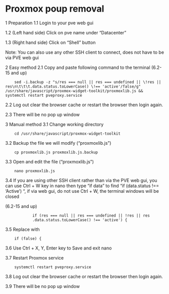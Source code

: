 # Proxmox poup removal 

1 Preparation
1.1 Login to your pve web gui

1.2 (Left hand side) Click on pve name under “Datacenter”

1.3 (Right hand side) Click on “Shell” button

Note: You can also use any other SSH client to connect, does not have to be via PVE web gui

2 Easy method
2.1 Copy and paste following command to the terminal
(6.2-15 and up)

```
    sed -i.backup -z "s/res === null || res === undefined || \!res || res\n\t\t\t.data.status.toLowerCase() \!== 'active'/false/g" /usr/share/javascript/proxmox-widget-toolkit/proxmoxlib.js && systemctl restart pveproxy.service
```

2.2 Log out clear the browser cache or restart the browser then login again.

2.3 There will be no pop up window

3 Manual method
3.1 Change working directory

```
    cd /usr/share/javascript/proxmox-widget-toolkit
```
3.2 Backup the file we will modify (“proxmoxlib.js”)

```
    cp proxmoxlib.js proxmoxlib.js.backup
```
3.3 Open and edit the file (“proxmoxlib.js”)

```
    nano proxmoxlib.js
```
3.4 If you are using other SSH client rather than via the PVE web gui, you can use Ctrl + W key in nano then type “if data” to find “if (data.status !== ‘Active’) “, if via web gui, do not use Ctrl + W, the terminal windows will be closed

(6.2-15 and up)
```
		    if (res === null || res === undefined || !res || res
			.data.status.toLowerCase() !== 'active') {
```
3.5 Replace with

```
    if (false) {
```
3.6 Use Ctrl + X, Y, Enter key to Save and exit nano

3.7 Restart Proxmox service

```
    systemctl restart pveproxy.service
```
3.8 Log out clear the browser cache or restart the browser then login again.

3.9 There will be no pop up window
